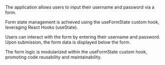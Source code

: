 The application allows users to input their username and password via a form.

Form state management is achieved using the useFormState custom hook, leveraging React Hooks (useState).

Users can interact with the form by entering their username and password. Upon submission, the form data is displayed below the form.

The form logic is modularized within the useFormState custom hook, promoting code reusability and maintainability.

